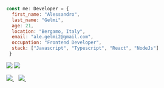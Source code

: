 
```Javascript
const me: Developer = {
  first_name: "Alessandro",
  last_name: "Gelmi",
  age: 21,
  location: "Bergamo, Italy",
  email: "ale.gelmi2@gmail.com",
  occupation: "Frontend Developer",
  stack: ["Javascript", "Typescript", "React", "NodeJs"]
 }
 ```

![](https://github.com/alessandrogelmi/github-stats/blob/master/generated/overview.svg#gh-dark-mode-only)
![](https://github.com/alessandrogelmi/github-stats/blob/master/generated/languages.svg#gh-dark-mode-only)

<p>
  
  <a href="https://www.linkedin.com/in/alessandro-gelmi/">
    <img src="https://img.shields.io/badge/linkedin-%230077B5.svg?&style=for-the-badge&logo=linkedin&logoColor=white" />
  </a>&nbsp;&nbsp;
  <a href="mailto:ale.gelmi2@gmail.com">
    <img src="https://img.shields.io/badge/Gmail-D14836?style=for-the-badge&logo=gmail&logoColor=white" />        
  </a>&nbsp;&nbsp;
  
</p>
